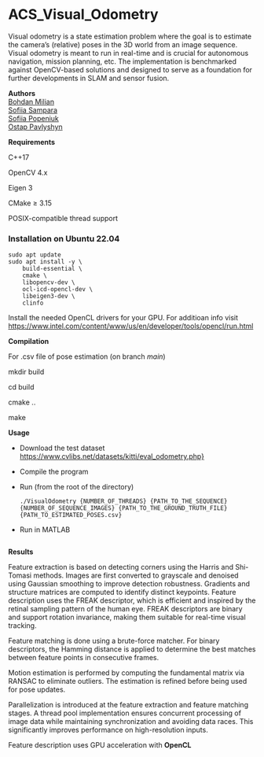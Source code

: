 # ACS_Visual_Odometry

Visual odometry is a state estimation problem where the goal is to estimate the camera’s (relative) poses  in the 3D world from an image sequence. Visual odometry is meant to run in real-time and is crucial for autonomous navigation, mission planning, etc. The implementation is benchmarked against OpenCV-based solutions and designed to serve as a foundation for further developments in SLAM and sensor fusion.

**Authors**
<br>[Bohdan Milian](https://github.com/Bohdanok)<br>[Sofiia Sampara](https://github.com/sofiasampara76)<br> [Sofiia Popeniuk](https://github.com/SofiiaPop)<br> [Ostap Pavlyshyn](https://github.com/Ostik24)

**Requirements**

C++17

OpenCV 4.x

Eigen 3

CMake ≥ 3.15

POSIX-compatible thread support

### Installation on Ubuntu 22.04

```
sudo apt update
sudo apt install -y \
    build-essential \
    cmake \
    libopencv-dev \
    ocl-icd-opencl-dev \
    libeigen3-dev \
    clinfo
```

Install the needed OpenCL drivers for your GPU.
For additioan info visit https://www.intel.com/content/www/us/en/developer/tools/opencl/run.html

**Compilation**

For .csv file of pose estimation (on branch $\textit{main}$)

mkdir build

cd build

cmake ..

make

**Usage**

- Download the test dataset https://www.cvlibs.net/datasets/kitti/eval_odometry.php}

- Compile the program

- Run (from the root of the directory)
    ```
  ./VisualOdometry {NUMBER_OF_THREADS} {PATH_TO_THE_SEQUENCE} {NUMBER_OF_SEQUENCE_IMAGES} {PATH_TO_THE_GROUND_TRUTH_FILE} {PATH_TO_ESTIMATED_POSES.csv}

    ```
- Run in MATLAB
    ```
    
    ```

**Results**

Feature extraction is based on detecting corners using the Harris and Shi-Tomasi methods. Images are first converted to grayscale and denoised using Gaussian smoothing to improve detection robustness. Gradients and structure matrices are computed to identify distinct keypoints. Feature description uses the FREAK descriptor, which is efficient and inspired by the retinal sampling pattern of the human eye. FREAK descriptors are binary and support rotation invariance, making them suitable for real-time visual tracking.

Feature matching is done using a brute-force matcher. For binary descriptors, the Hamming distance is applied to determine the best matches between feature points in consecutive frames.

Motion estimation is performed by computing the fundamental matrix via RANSAC to eliminate outliers. The estimation is refined before being used for pose updates.

Parallelization is introduced at the feature extraction and feature matching stages. A thread pool implementation ensures concurrent processing of image data while maintaining synchronization and avoiding data races. This significantly improves performance on high-resolution inputs.

Feature description uses GPU acceleration with $\textbf{OpenCL}$

